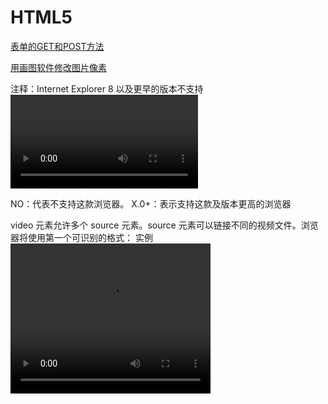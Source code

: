 # HTML5

[表单的GET和POST方法](http://blog.csdn.net/wzwenhuan/article/details/7803510)

[用画图软件修改图片像素](http://jingyan.baidu.com/article/cdddd41c59463653cb00e1d4.html)

注释：Internet Explorer 8 以及更早的版本不支持 <video> 标签。
格式      IE     Firefox      Opera      Chrome        Safari
Ogg     No      3.5+         10.5+      5.0+          No
MPEG4  9.0+      No       No        5.0+          3.0+
WebM    No      4.0+         10.6+      6.0+          No
 
NO：代表不支持这款浏览器。
X.0+：表示支持这款及版本更高的浏览器



video 元素允许多个 source 元素。source 元素可以链接不同的视频文件。浏览器将使用第一个可识别的格式：
实例
    <video width="320" height="240" controls="controls">
        <source src="movie.ogg" type="video/ogg">
        <source src="movie.mp4" type="video/mp4">
        Your browser does not support the video tag.
    </video>